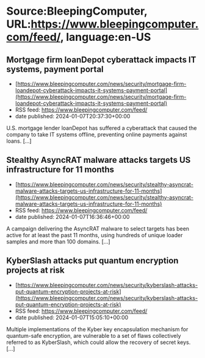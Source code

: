 # Source:BleepingComputer, URL:https://www.bleepingcomputer.com/feed/, language:en-US

## Mortgage firm loanDepot cyberattack impacts IT systems, payment portal
 - [https://www.bleepingcomputer.com/news/security/mortgage-firm-loandepot-cyberattack-impacts-it-systems-payment-portal](https://www.bleepingcomputer.com/news/security/mortgage-firm-loandepot-cyberattack-impacts-it-systems-payment-portal)
 - RSS feed: https://www.bleepingcomputer.com/feed/
 - date published: 2024-01-07T20:37:30+00:00

U.S. mortgage lender loanDepot has suffered a cyberattack that caused the company to take IT systems offline, preventing online payments against loans. [...]

## Stealthy AsyncRAT malware attacks targets US infrastructure for 11 months
 - [https://www.bleepingcomputer.com/news/security/stealthy-asyncrat-malware-attacks-targets-us-infrastructure-for-11-months](https://www.bleepingcomputer.com/news/security/stealthy-asyncrat-malware-attacks-targets-us-infrastructure-for-11-months)
 - RSS feed: https://www.bleepingcomputer.com/feed/
 - date published: 2024-01-07T16:36:46+00:00

A campaign delivering the AsyncRAT malware to select targets has been active for at least the past 11 months, using hundreds of unique loader samples and more than 100 domains. [...]

## KyberSlash attacks put quantum encryption projects at risk
 - [https://www.bleepingcomputer.com/news/security/kyberslash-attacks-put-quantum-encryption-projects-at-risk](https://www.bleepingcomputer.com/news/security/kyberslash-attacks-put-quantum-encryption-projects-at-risk)
 - RSS feed: https://www.bleepingcomputer.com/feed/
 - date published: 2024-01-07T15:05:10+00:00

Multiple implementations of the Kyber key encapsulation mechanism for quantum-safe encryption, are vulnerable to a set of flaws collectively referred to as KyberSlash, which could allow the recovery of secret keys. [...]

